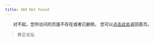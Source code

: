 ```yaml
---
title: 404 Not Found
---
```


<center>
对不起，您所访问的页面不存在或者已删除。
您可以<a href="http://yzforum1.github.io/index">点击此处</a>返回首页。
</center>

<blockquote class="blockquote-center">
    养正论坛
</blockquote>
